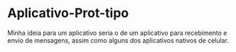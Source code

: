 # Aplicativo-Prot-tipo
Minha ideia para um aplicativo seria o de um aplicativo para recebimento e envio de mensagens, assim como alguns dos aplicativos nativos de celular.
